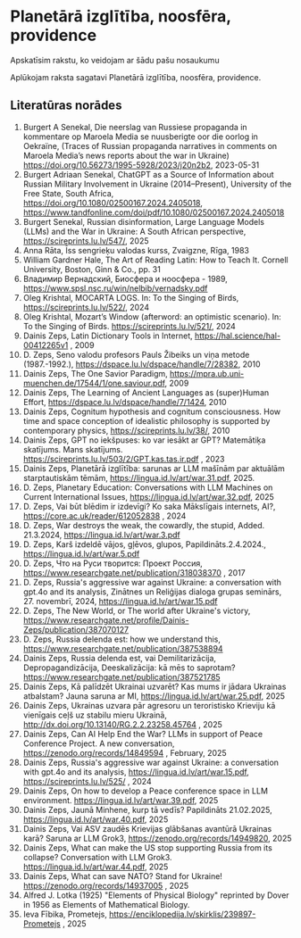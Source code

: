 #  Planetārā izglītība, noosfēra, providence
Apskatīsim rakstu, ko veidojam ar šādu pašu nosaukumu

Aplūkojam raksta sagatavi Planetārā izglītība, noosfēra, providence.
## Literatūras norādes

1.	Burgert A Senekal, Die neerslag van Russiese propaganda in kommentare op Maroela Media se nuusberigte oor die oorlog in Oekraïne, (Traces of Russian propaganda narratives in comments on Maroela Media’s news reports about the war in Ukraine) https://doi.org/10.56273/1995-5928/2023/j20n2b2, 2023-05-31
2.	Burgert Adriaan Senekal, ChatGPT as a Source of Information about Russian Military Involvement in Ukraine (2014–Present), University of the Free State, South Africa, https://doi.org/10.1080/02500167.2024.2405018, https://www.tandfonline.com/doi/pdf/10.1080/02500167.2024.2405018 
3.	Burgert Senekal, Russian disinformation, Large Language Models (LLMs) and the War in Ukraine: A South African perspective, https://scireprints.lu.lv/547/, 2025
4.	Anna Rāta, Īss sengrieķu valodas kurss, Zvaigzne, Rīga, 1983 
5.	William Gardner Hale, The Art of Reading Latin: How to Teach It. Cornell University, Boston, Ginn & Co., pp. 31 
6.	Владимир Вернадский, Биосфера и ноосфера - 1989, https://www.spsl.nsc.ru/win/nelbib/vernadsky.pdf     
7.	Oleg Krishtal, MOCARTA LOGS. In: To the Singing of Birds, https://scireprints.lu.lv/522/, 2024
8.	Oleg Krishtal, Mozart’s Window (afterword: an optimistic scenario). In: To the Singing of Birds. https://scireprints.lu.lv/521/, 2024
9.	Dainis Zeps, Latin Dictionary Tools in Internet,  https://hal.science/hal-00412265v1 , 2009
10.	D. Zeps, Seno valodu profesors Pauls Žibeiks un viņa metode (1987.-1992.), https://dspace.lu.lv/dspace/handle/7/28382, 2010 
11.	Dainis Zeps, The One Savior Paradigm, https://mpra.ub.uni-muenchen.de/17544/1/one.saviour.pdf, 2009
12.	Dainis Zeps, The Learning of Ancient Languages as (super)Human Effort, https://dspace.lu.lv/dspace/handle/7/1424, 2010
13.	Dainis Zeps, Cognitum hypothesis and cognitum consciousness. How time and space conception of idealistic philosophy is supported by contemporary physics, https://scireprints.lu.lv/38/, 2010 
14.	Dainis Zeps, GPT no iekšpuses: ko var iesākt ar GPT? Matemātiķa skatījums. Mans skatījums. https://scireprints.lu.lv/503/2/GPT.kas.tas.ir.pdf , 2023
15.	Dainis Zeps, Planetārā izglītība: sarunas ar LLM mašīnām par aktuālām starptautiskām tēmām, https://lingua.id.lv/art/war.31.pdf, 2025. 
16.	D. Zeps, Planetary Education: Conversations with LLM Machines on Current International Issues, https://lingua.id.lv/art/war.32.pdf, 2025
17.	D. Zeps, Vai būt blēdim ir izdevīgi? Ko saka Mākslīgais internets, AI?, https://core.ac.uk/reader/612052838 , 2024
18.	D. Zeps, War destroys the weak, the cowardly, the stupid, Added. 21.3.2024, https://lingua.id.lv/art/war.3.pdf 
19.	D. Zeps, Karš izdeldē vājos, gļēvos, glupos, Papildināts.2.4.2024., https://lingua.id.lv/art/war.5.pdf 
20.	D. Zeps, Что на Руси творится: Проект Россия, https://www.researchgate.net/publication/318038370 , 2017
21.	D. Zeps, Russia's aggressive war against Ukraine: a conversation with gpt.4o and its analysis, Zinātnes un Reliģijas dialoga grupas seminārs, 27. novembrī, 2024, https://lingua.id.lv/art/war.15.pdf 
22.	D. Zeps, The New World, or The world after Ukraine's victory, https://www.researchgate.net/profile/Dainis-Zeps/publication/387070127
23.	D. Zeps, Russia delenda est: how we understand this, https://www.researchgate.net/publication/387538894
24.	Dainis Zeps, Russia delenda est, vai Demilitarizācija, Depropagandizācija, Deeskalizācija: kā mēs to saprotam? https://www.researchgate.net/publication/387521785 
25.	Dainis Zeps, Kā palīdzēt Ukrainai uzvarēt? Kas mums ir jādara Ukrainas atbalstam? Jauna saruna ar MI, https://lingua.id.lv/art/war.25.pdf, 2025 
26.	Dainis Zeps, Ukrainas uzvara pār agresoru un teroristisko Krieviju kā vienīgais ceļš uz stabilu mieru Ukrainā, http://dx.doi.org/10.13140/RG.2.2.23258.45764 , 2025
27.	Dainis Zeps, Can AI Help End the War? LLMs in support of Peace Conference Project. A new conversation, https://zenodo.org/records/14849594 , February, 2025
28.	Dainis Zeps, Russia's aggressive war against Ukraine: a conversation with gpt.4o and its analysis, https://lingua.id.lv/art/war.15.pdf, https://scireprints.lu.lv/525/ , 2024
29.	Dainis Zeps, On how to develop a Peace conference space in LLM environment. https://lingua.id.lv/art/war.39.pdf, 2025
30.	Dainis Zeps,  Jaunā Minhene, kurp tā vedīs? Papildināts 21.02.2025, https://lingua.id.lv/art/war.40.pdf, 2025
31.	Dainis Zeps, Vai ASV zaudēs Krievijas glābšanas avantūrā Ukrainas karā? Saruna ar LLM Grok3, https://zenodo.org/records/14949820, 2025
32.	Dainis Zeps, What can make the US stop supporting Russia from its collapse? Conversation with LLM Grok3. https://lingua.id.lv/art/war.44.pdf, 2025
33.	Dainis Zeps, What can save NATO? Stand for Ukraine!  https://zenodo.org/records/14937005 , 2025
34.	Alfred J. Lotka (1925) "Elements of Physical Biology" reprinted by Dover in 1956 as Elements of Mathematical Biology.
35.	Ieva Fībika, Prometejs, https://enciklopedija.lv/skirklis/239897-Prometejs , 2025
